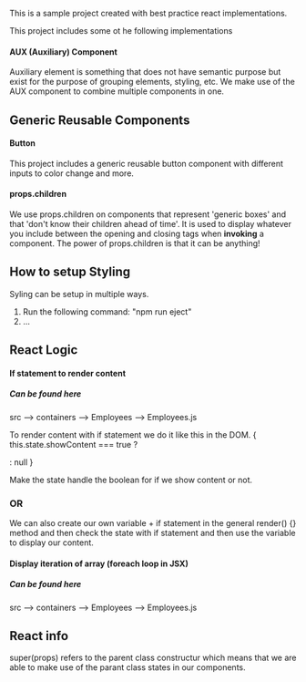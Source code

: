 This is a sample project created with best practice react implementations. 

This project includes some ot he following implementations

<h4>AUX (Auxiliary) Component</h4>
Auxiliary element is something that does not have semantic purpose but exist for the purpose of grouping elements, styling, etc. We make use of the AUX component to combine multiple components in one. 

<h2>Generic Reusable Components</h2>

<h4>Button</h4>
This project includes a generic reusable button component with different inputs to color change and more.

<h4>props.children</h4>
We use props.children on components that represent 'generic boxes' and that 'don't know their children ahead of time'. It is used to display whatever you include between the opening and closing tags when <b>invoking</b> a component. The power of props.children is that it can be anything! 


<h2>How to setup Styling</h2>

Syling can be setup in multiple ways.

1. Run the following command: "npm run eject" 
2. ...

<h2> React Logic </h2>

<h4>If statement to render content </h4>

<h5> Can be found here </h5>
src --> containers --> Employees --> Employees.js

To render content with if statement we do it like this in the DOM.
{ this.state.showContent === true ? 
  <div
    <p im visible </p
  div> : null
 } 
 
 Make the state handle the boolean for if we show content or not. 
 
 <h3> OR </h3>
 We can also create our own variable + if statement in the general render() {} method and then check the state with if statement and then use the variable to display our content. 
 
 <h4>Display iteration of array (foreach loop in JSX)</h4>
 <h5>Can be found here </h5>
 src --> containers --> Employees --> Employees.js

<h2> React info </h2>
super(props) refers to the parent class constructur which means that we are able to make use of the parant class states in our components.
